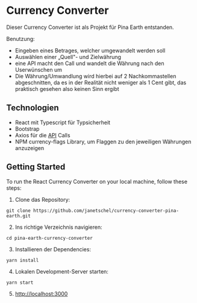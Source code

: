 # Currency Converter

Dieser Currency Converter ist als Projekt für Pina Earth entstanden.  

Benutzung:
- Eingeben eines Betrages, welcher umgewandelt werden soll
- Auswählen einer „Quell"- und Zielwährung
- eine API macht den Call und wandelt die Währung nach den Userwünschen um
- Die Währung/Umwandlung wird hierbei auf 2 Nachkommastellen abgeschnitten, da es in der Realität nicht weniger als 1 Cent gibt, das praktisch gesehen also keinen Sinn ergibt

## Technologien

- React mit Typescript für Typsicherheit
- Bootstrap
- Axios für die [API](https://www.exchangerate-api.com/) Calls
- NPM currency-flags Library, um Flaggen zu den jeweiligen Währungen anzuzeigen 


## Getting Started

To run the React Currency Converter on your local machine, follow these steps:

1. Clone das Repository:

```
git clone https://github.com/janetschel/currency-converter-pina-earth.git
```

2. Ins richtige Verzeichnis navigieren:

```
cd pina-earth-currency-converter
```

3. Installieren der Dependencies:

```
yarn install
```

4. Lokalen Development-Server starten:

```
yarn start
```

5. [http://localhost:3000](http://localhost:3000)
